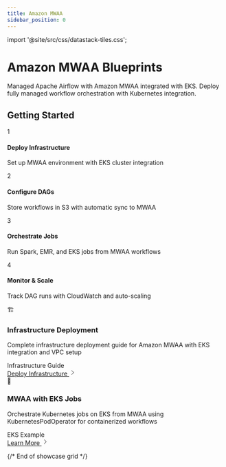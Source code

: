 ```yaml
---
title: Amazon MWAA
sidebar_position: 0
---
```


import '@site/src/css/datastack-tiles.css';

# Amazon MWAA Blueprints

Managed Apache Airflow with Amazon MWAA integrated with EKS. Deploy fully managed workflow orchestration with Kubernetes integration.

<div className="getting-started-header">

## Getting Started

<div className="steps-grid">

<div className="step-card">
<div className="step-number">1</div>
<div className="step-content">
<h4>Deploy Infrastructure</h4>
<p>Set up MWAA environment with EKS cluster integration</p>
</div>
</div>

<div className="step-card">
<div className="step-number">2</div>
<div className="step-content">
<h4>Configure DAGs</h4>
<p>Store workflows in S3 with automatic sync to MWAA</p>
</div>
</div>

<div className="step-card">
<div className="step-number">3</div>
<div className="step-content">
<h4>Orchestrate Jobs</h4>
<p>Run Spark, EMR, and EKS jobs from MWAA workflows</p>
</div>
</div>

<div className="step-card">
<div className="step-number">4</div>
<div className="step-content">
<h4>Monitor & Scale</h4>
<p>Track DAG runs with CloudWatch and auto-scaling</p>
</div>
</div>

</div>

</div>

<div className="showcase-grid">

<div className="showcase-card featured">
<div className="showcase-header">
<div className="showcase-icon">🏗️</div>
<div className="showcase-content">
<h3>Infrastructure Deployment</h3>
<p className="showcase-description">Complete infrastructure deployment guide for Amazon MWAA with EKS integration and VPC setup</p>
</div>
</div>
<div className="showcase-tags">
<span className="tag infrastructure">Infrastructure</span>
<span className="tag guide">Guide</span>
</div>
<div className="showcase-footer">
<a href="/data-on-eks/docs/datastacks/amazon-mwaa/infra" className="showcase-link">
<span>Deploy Infrastructure</span>
<svg className="arrow-icon" width="16" height="16" viewBox="0 0 16 16" fill="none">
<path d="M6 3l5 5-5 5" stroke="currentColor" strokeWidth="2" strokeLinecap="round" strokeLinejoin="round"/>
</svg>
</a>
</div>
</div>

<div className="showcase-card">
<div className="showcase-header">
<div className="showcase-icon">🔗</div>
<div className="showcase-content">
<h3>MWAA with EKS Jobs</h3>
<p className="showcase-description">Orchestrate Kubernetes jobs on EKS from MWAA using KubernetesPodOperator for containerized workflows</p>
</div>
</div>
<div className="showcase-tags">
<span className="tag integration">EKS</span>
<span className="tag guide">Example</span>
</div>
<div className="showcase-footer">
<a href="/data-on-eks/docs/datastacks/amazon-mwaa/eks-integration" className="showcase-link">
<span>Learn More</span>
<svg className="arrow-icon" width="16" height="16" viewBox="0 0 16 16" fill="none">
<path d="M6 3l5 5-5 5" stroke="currentColor" strokeWidth="2" strokeLinecap="round" strokeLinejoin="round"/>
</svg>
</a>
</div>
</div>

</div>

{/* End of showcase grid */}

